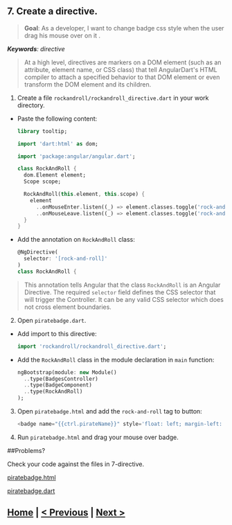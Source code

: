 ## 7. Create a directive.
> **Goal**: As a developer, I want to change badge css style when the user drag his mouse over on it .

_**Keywords**: directive_

> At a high level, directives are markers on a DOM element (such as an attribute, element name, or CSS class) that tell AngularDart's HTML compiler to attach a specified behavior to that DOM element or even transform the DOM element and its children.

1. Create a file `rockandroll/rockandroll_directive.dart` in your work directory.
 - Paste the following content:

    ```Dart
    library tooltip;

    import 'dart:html' as dom;

    import 'package:angular/angular.dart';

    class RockAndRoll {
      dom.Element element;
      Scope scope;
    
      RockAndRoll(this.element, this.scope) {
        element
          ..onMouseEnter.listen((_) => element.classes.toggle('rock-and-roll'))
          ..onMouseLeave.listen((_) => element.classes.toggle('rock-and-roll'));
      }
    }
    ``` 
 - Add the annotation on `RockAndRoll` class:
 
    ```Dart
    @NgDirective(
      selector: '[rock-and-roll]'
    )
    class RockAndRoll {
    ``` 
 > This annotation tells Angular that the class `RockAndRoll` is an Angular Directive. 
 The required `selector` field defines the CSS selector that will trigger the Controller. It can be any valid CSS selector   which does not cross element boundaries.
    
2. Open `piratebadge.dart`.
 - Add import to this directive:

    ```Dart
    import 'rockandroll/rockandroll_directive.dart';
    ```
 - Add the `RockAndRoll` class in the module declaration in `main` function:

    ```Dart
    ngBootstrap(module: new Module()
      ..type(BadgesController)
      ..type(BadgeComponent)
      ..type(RockAndRoll)
    );
    ```
3. Open `piratebadge.html` and add the `rock-and-roll` tag to button:

    ```Dart
    <badge name="{{ctrl.pirateName}}" style='float: left; margin-left: 20px;' rock-and-roll></badge>
    ```
4. Run `piratebadge.html` and drag your mouse over badge.  

 
    
##Problems?

Check your code against the files in 7-directive.

<a href="../web/7-directive/piratebadge.html" target="_blank">piratebadge.html</a>

<a href="../web/7-directive/piratebadge.dart" target="_blank">piratebadge.dart</a>
     
## [Home](../README.md) | [< Previous](step-6.md) | [Next >](step-8.md)
